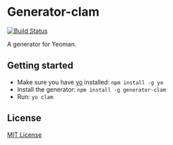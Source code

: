 # Generator-clam
[![Build Status](https://secure.travis-ci.org/jayli/generator-clam.png?branch=master)](https://travis-ci.org/jayli/generator-clam)

A generator for Yeoman.

## Getting started
- Make sure you have [yo](https://github.com/yeoman/yo) installed:
    `npm install -g yo`
- Install the generator: `npm install -g generator-clam`
- Run: `yo clam`

## License
[MIT License](http://en.wikipedia.org/wiki/MIT_License)
